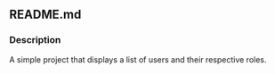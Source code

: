 ## README.md
### Description
A simple project that displays a list of users and their respective roles.